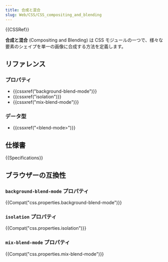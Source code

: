 ```yaml
---
title: 合成と混合
slug: Web/CSS/CSS_compositing_and_blending
---
```


{{CSSRef}}

**合成と混合** (Compositing and Blending) は CSS モジュールの一つで、様々な要素のシェイプを単一の画像に合成する方法を定義します。

## リファレンス

### プロパティ

- {{cssxref("background-blend-mode")}}
- {{cssxref("isolation")}}
- {{cssxref("mix-blend-mode")}}

### データ型

- {{cssxref("&lt;blend-mode&gt;")}}

## 仕様書

{{Specifications}}

## ブラウザーの互換性

### `background-blend-mode` プロパティ

{{Compat("css.properties.background-blend-mode")}}

### `isolation` プロパティ

{{Compat("css.properties.isolation")}}

### `mix-blend-mode` プロパティ

{{Compat("css.properties.mix-blend-mode")}}
